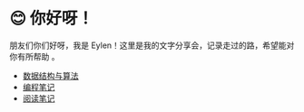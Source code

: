 # 😊 你好呀！
朋友们你们好呀，我是 Eylen！这里是我的文字分享会，记录走过的路，希望能对你有所帮助 。
- [数据结构与算法](../数据结构与算法/1.algoMind.md) 
- [编程笔记](../编程笔记/VuePress.md) 
- [阅读笔记](../阅读笔记/10x%20Is%20Easier%20Than%202x.md) 



